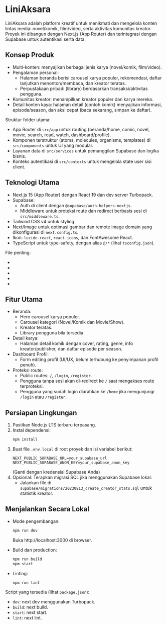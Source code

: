 # LiniAksara

LiniAksara adalah platform kreatif untuk menikmati dan mengelola konten lintas media: novel/komik, film/video, serta aktivitas komunitas kreator. Proyek ini dibangun dengan Next.js (App Router) dan terintegrasi dengan Supabase untuk autentikasi serta data.

## Konsep Produk

- Multi-konten: menyajikan berbagai jenis karya (novel/komik, film/video).
- Pengalaman personal:
  - Halaman beranda berisi carousel karya populer, rekomendasi, daftar lanjutkan menonton/membaca, dan kreator teratas.
  - Perpustakaan pribadi (library) berdasarkan transaksi/aktivitas pengguna.
- Komunitas kreator: menampilkan kreator populer dan karya mereka.
- Detail konten kaya: halaman detail (contoh komik) menyajikan informasi, episode/season, dan aksi cepat (baca sekarang, simpan ke daftar).

Struktur folder utama:
- App Router di `src/app` untuk routing (beranda/home, comic, novel, movie, search, read, watch, dashboard/profile).
- Komponen terstruktur (atoms, molecules, organisms, templates) di `src/components` untuk UI yang modular.
- Layanan data di `src/services` untuk pemanggilan Supabase dan logika bisnis.
- Konteks autentikasi di `src/contexts` untuk mengelola state user sisi client.

## Teknologi Utama

- Next.js 15 (App Router) dengan React 19 dan dev server Turbopack.
- Supabase:
  - Auth di client dengan `@supabase/auth-helpers-nextjs`.
  - Middleware untuk proteksi route dan redirect berbasis sesi di `src/middleware.ts`.
- Tailwind CSS v4 untuk styling.
- Next/Image untuk optimasi gambar dan remote image domain yang dikonfigurasi di `next.config.ts`.
- Ikon: `lucide-react`, `react-icons`, dan FontAwesome React.
- TypeScript untuk type-safety, dengan alias `@/*` (lihat `tsconfig.json`).

File penting:
- <mcfile name="next.config.ts" path="/Users/ryokhrisna/data/coding/liniaksara/next.config.ts"></mcfile>
- <mcfile name="middleware.ts" path="/Users/ryokhrisna/data/coding/liniaksara/src/middleware.ts"></mcfile>
- <mcfile name="supabase.ts" path="/Users/ryokhrisna/data/coding/liniaksara/src/config/supabase.ts"></mcfile>
- <mcfile name="HomeTemplate.tsx" path="/Users/ryokhrisna/data/coding/liniaksara/src/components/templates/HomeTemplate.tsx"></mcfile>
- <mcfile name="ComicDetailTemplate.tsx" path="/Users/ryokhrisna/data/coding/liniaksara/src/components/templates/ComicDetailTemplate.tsx"></mcfile>

## Fitur Utama

- Beranda:
  - Hero carousel karya populer.
  - Carousel kategori (Novel/Komik dan Movie/Show).
  - Kreator teratas.
  - Library pengguna bila tersedia.
- Detail karya:
  - Halaman detail komik dengan cover, rating, genre, info kreator/publisher, dan daftar episode per season.
- Dashboard Profil:
  - Form editing profil (UI/UX, belum terhubung ke penyimpanan profil penuh).
- Proteksi route:
  - Public routes: `/`, `/login`, `/register`.
  - Pengguna tanpa sesi akan di-redirect ke `/` saat mengakses route terproteksi.
  - Pengguna yang sudah login diarahkan ke `/home` jika mengunjungi `/login` atau `/register`.

## Persiapan Lingkungan

1. Pastikan Node.js LTS terbaru terpasang.
2. Instal dependensi:
   ```bash
   npm install
   ```
3. Buat file `.env.local` di root proyek dan isi variabel berikut:
   ```
   NEXT_PUBLIC_SUPABASE_URL=your_supabase_url
   NEXT_PUBLIC_SUPABASE_ANON_KEY=your_supabase_anon_key
   ```
   (Ganti dengan kredensial Supabase Anda)
4. Opsional: Terapkan migrasi SQL jika menggunakan Supabase lokal:
   - Jalankan file di `supabase/migrations/20230813_create_creator_stats.sql` untuk statistik kreator.

## Menjalankan Secara Lokal

- Mode pengembangan:
  ```bash
  npm run dev
  ```
  Buka http://localhost:3000 di browser.

- Build dan production:
  ```bash
  npm run build
  npm start
  ```

- Linting:
  ```bash
  npm run lint
  ```

Script yang tersedia (lihat `package.json`):
- `dev`: next dev menggunakan Turbopack.
- `build`: next build.
- `start`: next start.
- `lint`: next lint.
